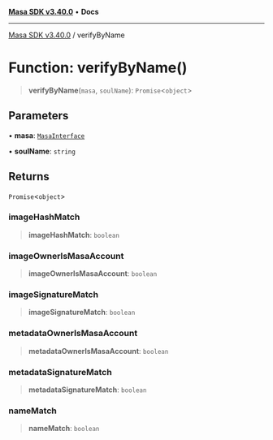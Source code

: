 [**Masa SDK v3.40.0**](../README.md) • **Docs**

***

[Masa SDK v3.40.0](../globals.md) / verifyByName

# Function: verifyByName()

> **verifyByName**(`masa`, `soulName`): `Promise`\<`object`\>

## Parameters

• **masa**: [`MasaInterface`](../interfaces/MasaInterface.md)

• **soulName**: `string`

## Returns

`Promise`\<`object`\>

### imageHashMatch

> **imageHashMatch**: `boolean`

### imageOwnerIsMasaAccount

> **imageOwnerIsMasaAccount**: `boolean`

### imageSignatureMatch

> **imageSignatureMatch**: `boolean`

### metadataOwnerIsMasaAccount

> **metadataOwnerIsMasaAccount**: `boolean`

### metadataSignatureMatch

> **metadataSignatureMatch**: `boolean`

### nameMatch

> **nameMatch**: `boolean`
